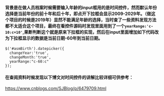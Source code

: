 #### 背景是在做人员档案时候需要输入年龄的input框用的是时间控件，然而默认年份选择是当前年份的前十年和后十年，即点开下拉框会显示2009-2029年。（做这个项目的时候是2019年）显然不能满足年龄的选择，当时查了一些资料发现方法都不太适合这个项目，最终在看控件源码时发现里面用到了一个`yearRange:'c-10:c+10'`,果断判断这个就是原来下拉框的实现，然后在input里面增加如下代码改为下拉框显示的数据是当前日期-60年到当前日期。


```
$('#asmBirth').datepicker({
  changeYear:'true',
  changeMonth:'true',
  yearRange:"c-60:c"
});

```

 #### 在查阅资料时候发现以下博文对时间控件的讲解比较详细可供参考：
https://www.cnblogs.com/SJBlog/p/6479709.html
